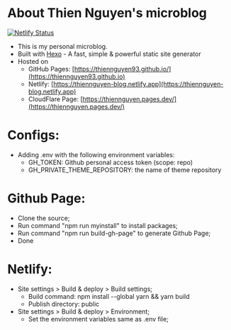 # About Thien Nguyen's microblog
[![Netlify Status](https://api.netlify.com/api/v1/badges/b87fd3bc-c3eb-462c-ac91-79507e22feb7/deploy-status)](https://app.netlify.com/sites/thiennguyen-blog/deploys)
- This is my personal microblog.
- Built with [Hexo](https://hexo.io/) - A fast, simple & powerful static site generator
- Hosted on
    - GitHub Pages: [https://thiennguyen93.github.io/](https://thiennguyen93.github.io)
    - Netlify: [https://thiennguyen-blog.netlify.app](https://thiennguyen-blog.netlify.app)
    - CloudFlare Page: [https://thiennguyen.pages.dev/](https://thiennguyen.pages.dev/)
# Configs:
- Adding .env with the following environment variables:
    - GH_TOKEN: Github personal access token (scope: repo)
    - GH_PRIVATE_THEME_REPOSITORY: the name of theme repository
# Github Page:
- Clone the source;
- Run command "npm run myinstall" to install packages;
- Run command "npm run build-gh-page" to generate Github Page;
- Done

# Netlify:
- Site settings > Build & deploy > Build settings;
    - Build command: npm install --global yarn && yarn build
    - Publish directory: public
- Site settings > Build & deploy > Environment;
    - Set the environment variables same as .env file;
